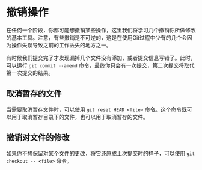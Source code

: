 # 撤销操作

在任何一个阶段，你都可能想撤销某些操作，这里我们将学习几个撤销你所做修改的基本工具。注意，有些撤销是不可逆的，这是在使用Git过程中少有的几个会因为操作失误导致之前的工作丢失的地方之一。

有时候我们提交完了才发现漏掉几个文件没有添加，或者提交信息写错了。此时，可以运行 ```git commit --amend``` 命令，最终你只会有一次提交，第二次提交将取代第一次提交的结果。

## 取消暂存的文件

当需要取消暂存文件时，可以使用 ```git reset HEAD <file>``` 命令。这个命令既可以用于取消暂存目录下的文件，也可以用于取消暂存的文件。

## 撤销对文件的修改

如果你不想保留对某个文件的更改，将它还原成上次提交时的样子，可以使用 ```git checkout -- <file>``` 命令。
